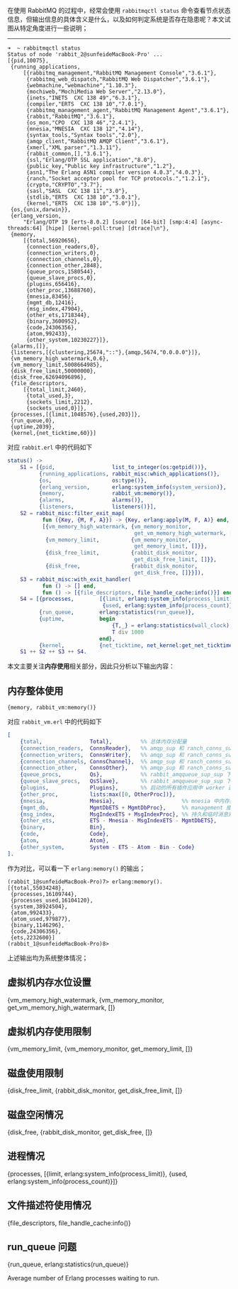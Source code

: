 

在使用 RabbitMQ 的过程中，经常会使用 `rabbitmqctl status` 命令查看节点状态信息，但输出信息的具体含义是什么，以及如何判定系统是否存在隐患呢？本文试图从特定角度进行一些说明；


----------


```shell
➜  ~ rabbitmqctl status
Status of node 'rabbit_2@sunfeideMacBook-Pro' ...
[{pid,10075},
 {running_applications,
     [{rabbitmq_management,"RabbitMQ Management Console","3.6.1"},
      {rabbitmq_web_dispatch,"RabbitMQ Web Dispatcher","3.6.1"},
      {webmachine,"webmachine","1.10.3"},
      {mochiweb,"MochiMedia Web Server","2.13.0"},
      {inets,"INETS  CXC 138 49","6.3.1"},
      {compiler,"ERTS  CXC 138 10","7.0.1"},
      {rabbitmq_management_agent,"RabbitMQ Management Agent","3.6.1"},
      {rabbit,"RabbitMQ","3.6.1"},
      {os_mon,"CPO  CXC 138 46","2.4.1"},
      {mnesia,"MNESIA  CXC 138 12","4.14"},
      {syntax_tools,"Syntax tools","2.0"},
      {amqp_client,"RabbitMQ AMQP Client","3.6.1"},
      {xmerl,"XML parser","1.3.11"},
      {rabbit_common,[],"3.6.1"},
      {ssl,"Erlang/OTP SSL application","8.0"},
      {public_key,"Public key infrastructure","1.2"},
      {asn1,"The Erlang ASN1 compiler version 4.0.3","4.0.3"},
      {ranch,"Socket acceptor pool for TCP protocols.","1.2.1"},
      {crypto,"CRYPTO","3.7"},
      {sasl,"SASL  CXC 138 11","3.0"},
      {stdlib,"ERTS  CXC 138 10","3.0.1"},
      {kernel,"ERTS  CXC 138 10","5.0"}]},
 {os,{unix,darwin}},
 {erlang_version,
     "Erlang/OTP 19 [erts-8.0.2] [source] [64-bit] [smp:4:4] [async-threads:64] [hipe] [kernel-poll:true] [dtrace]\n"},
 {memory,
     [{total,56920656},
      {connection_readers,0},
      {connection_writers,0},
      {connection_channels,0},
      {connection_other,2848},
      {queue_procs,1580544},
      {queue_slave_procs,0},
      {plugins,656416},
      {other_proc,13688760},
      {mnesia,83456},
      {mgmt_db,12416},
      {msg_index,47904},
      {other_ets,1718344},
      {binary,3600952},
      {code,24306356},
      {atom,992433},
      {other_system,10230227}]},
 {alarms,[]},
 {listeners,[{clustering,25674,"::"},{amqp,5674,"0.0.0.0"}]},
 {vm_memory_high_watermark,0.6},
 {vm_memory_limit,5008664985},
 {disk_free_limit,50000000},
 {disk_free,62694096896},
 {file_descriptors,
     [{total_limit,2460},
      {total_used,3},
      {sockets_limit,2212},
      {sockets_used,0}]},
 {processes,[{limit,1048576},{used,203}]},
 {run_queue,0},
 {uptime,2039},
 {kernel,{net_ticktime,60}}]
```

对应 `rabbit.erl` 中的代码如下
```erlang
status() ->
    S1 = [{pid,                  list_to_integer(os:getpid())},
          {running_applications, rabbit_misc:which_applications()},
          {os,                   os:type()},
          {erlang_version,       erlang:system_info(system_version)},
          {memory,               rabbit_vm:memory()},
          {alarms,               alarms()},
          {listeners,            listeners()}],
    S2 = rabbit_misc:filter_exit_map(
           fun ({Key, {M, F, A}}) -> {Key, erlang:apply(M, F, A)} end,
           [{vm_memory_high_watermark, {vm_memory_monitor,
                                        get_vm_memory_high_watermark, []}},
            {vm_memory_limit,          {vm_memory_monitor,
                                        get_memory_limit, []}},
            {disk_free_limit,          {rabbit_disk_monitor,
                                        get_disk_free_limit, []}},
            {disk_free,                {rabbit_disk_monitor,
                                        get_disk_free, []}}]),
    S3 = rabbit_misc:with_exit_handler(
           fun () -> [] end,
           fun () -> [{file_descriptors, file_handle_cache:info()}] end),
    S4 = [{processes,        [{limit, erlang:system_info(process_limit)},
                              {used, erlang:system_info(process_count)}]},
          {run_queue,        erlang:statistics(run_queue)},
          {uptime,           begin
                                 {T,_} = erlang:statistics(wall_clock),
                                 T div 1000
                             end},
          {kernel,           {net_ticktime, net_kernel:get_net_ticktime()}}],
    S1 ++ S2 ++ S3 ++ S4.
```

本文主要关注**内存使用**相关部分，因此只分析以下输出内容：

## 内存整体使用

```shell
{memory, rabbit_vm:memory()}
```

对应 `rabbit_vm.erl` 中的代码如下

```erlang
[
	{total,               Total},         %% 总体内存分配量
	{connection_readers,  ConnsReader},   %% amqp_sup 和 ranch_conns_sup 下 reader connection 进程占用的内存
	{connection_writers,  ConnsWriter},   %% amqp_sup 和 ranch_conns_sup 下 writer connection 进程占用的内存
	{connection_channels, ConnsChannel},  %% amqp_sup 和 ranch_conns_sup 下 channel 占用的内存
	{connection_other,    ConnsOther},    %% amqp_sup 和 ranch_conns_sup 下其他用途 connection 占用的内存
	{queue_procs,         Qs},            %% rabbit_amqqueue_sup_sup 下 master 角色的 queue 占用的内存
	{queue_slave_procs,   QsSlave},       %% rabbit_amqqueue_sup_sup 下 slave 角色的 queue 占用的内存
	{plugins,             Plugins},       %% 启动的所有插件应用中 worker 进程占用的内存
	{other_proc,          lists:max([0, OtherProc])},
	{mnesia,              Mnesia},                     %% mnesia 中内存表占用的内存
	{mgmt_db,             MgmtDbETS + MgmtDbProc},     %% management 插件用于维护统计数据的 ets 表，以及 rabbit_mgmt_sup_sup 下的 worker 进程占用的内存 
	{msg_index,           MsgIndexETS + MsgIndexProc}, %% 持久和临时消息索引维护 ets 表 ＋ 消息存储 worker 进程占用的内存
	{other_ets,           ETS - Mnesia - MsgIndexETS - MgmtDbETS},
	{binary,              Bin},
	{code,                Code},
	{atom,                Atom},
	{other_system,        System - ETS - Atom - Bin - Code}
].
```


作为对比，可以看一下 `erlang:memory()` 的输出；
```shell
(rabbit_1@sunfeideMacBook-Pro)7> erlang:memory().
[{total,55034248},
 {processes,16109744},
 {processes_used,16104120},
 {system,38924504},
 {atom,992433},
 {atom_used,979877},
 {binary,1146296},
 {code,24306356},
 {ets,2232600}]
(rabbit_1@sunfeideMacBook-Pro)8>
```

上述输出均为系统整体情况；




## 虚拟机内存水位设置

{vm_memory_high_watermark, {vm_memory_monitor, get_vm_memory_high_watermark, []}


## 虚拟机内存使用限制

{vm_memory_limit, {vm_memory_monitor, get_memory_limit, []}


## 磁盘使用限制

{disk_free_limit, {rabbit_disk_monitor, get_disk_free_limit, []}

## 磁盘空闲情况

{disk_free, {rabbit_disk_monitor, get_disk_free, []}


## 进程情况

{processes, [{limit, erlang:system_info(process_limit)},
                   {used, erlang:system_info(process_count)}]}

## 文件描述符使用情况

{file_descriptors, file_handle_cache:info()}



## run_queue 问题

{run_queue, erlang:statistics(run_queue)}

Average number of Erlang processes waiting to run.


